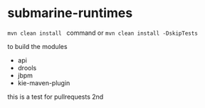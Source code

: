 # submarine-runtimes
`mvn clean install ` 
command or 
`mvn clean install -DskipTests` 

to build the modules
* api
* drools
* jbpm
* kie-maven-plugin

this is a test for pullrequests 2nd
